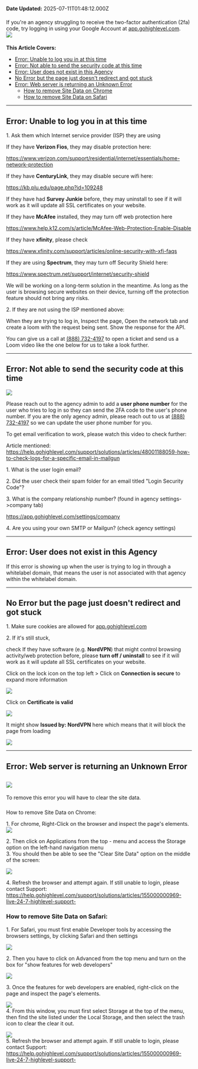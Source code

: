 **Date Updated:** 2025-07-11T01:48:12.000Z

#### 

If you're an agency struggling to receive the two-factor authentication (2fa) code, try logging in using your Google Account at [app.gohighlevel.com](//app.gohighlevel.com).  
![](https://s3.amazonaws.com/cdn.freshdesk.com/data/helpdesk/attachments/production/48293030587/original/QzSePcEb_f0it3b2HgnTqQYoNk3wW5gh0Q.gif?1681742080)

####   

**This Article Covers:**

  
* [Error: Unable to log you in at this time](#Error%3A-Unable-to-log-you-in-at-this-time)
* [Error: Not able to send the security code at this time](#Error%3A-Not-able-to-send-the-security-code-at-this-time)
* [Error: User does not exist in this Agency](#Error%3A-User-does-not-exist-in-this-Agency)
* [No Error but the page just doesn't redirect and got stuck](#No-Error-but-the-page-just-doesn't-redirect-and-got-stuck)
* [Error: Web server is returning an Unknown Error](#Error%3A-Web-server-is-returning-an-Unknown-Error)  
   * [How to remove Site Data on Chrome](#How-to-remove-Site-Data-on-Chrome:1.-For-chrome,-Right-Click-on-the-browser-and-inspect-the-page's-elements.%C2%A0)  
   * [How to remove Site Data on Safari](#How-to-remove-Site-Data-on-Safari%3A)

---

## **Error: Unable to log you in at this time**

  
1\. Ask them which Internet service provider (ISP) they are using

  
If they have **Verizon Fios**, they may disable protection here:

[](https://www.verizon.com/.../essen.../home-network-protection)[](https://www.verizon.com/support/residential/internet/essentials/home-network-protection)<https://www.verizon.com/support/residential/internet/essentials/home-network-protection>

  
If they have **CenturyLink**, they may disable secure wifi here: 

<https://kb.plu.edu/page.php?id=109248>

  
If they have had **Survey Junkie** before, they may uninstall to see if it will work as it will update all SSL certificates on your website.

  
If they have **McAfee** installed, they may turn off web protection here

<https://www.help.k12.com/s/article/McAfee-Web-Protection-Enable-Disable>

  
If they have **xfinity**, please check

<https://www.xfinity.com/support/articles/online-security-with-xfi-faqs>

  
If they are using **Spectrum**, they may turn off Security Shield here:

<https://www.spectrum.net/support/internet/security-shield>

  
We will be working on a long-term solution in the meantime. As long as the user is browsing secure websites on their device, turning off the protection feature should not bring any risks.
  
  
2\. If they are not using the ISP mentioned above:

  
When they are trying to log in, Inspect the page, Open the network tab and create a loom with the request being sent. Show the response for the API.

  
You can give us a call at [(888) 732-4197](tel:+18887324197) to open a ticket and send us a Loom video like the one below for us to take a look further.
  
  
---

## **Error: Not able to send the security code at this time**

![](https://s3.amazonaws.com/cdn.freshdesk.com/data/helpdesk/attachments/production/48208336001/original/hd-njyZxcCzRRNN6-YVAEahHCLRPy52sUQ.png?1648508301)
  
  
Please reach out to the agency admin to add a **user phone number** for the user who tries to log in so they can send the 2FA code to the user's phone number. If you are the only agency admin, please reach out to us at [(888) 732-4197](tel:+18887324197) so we can update the user phone number for you.
  
  
To get email verification to work, please watch this video to check further:  
  
  
Article mentioned:  
<https://help.gohighlevel.com/support/solutions/articles/48001188059-how-to-check-logs-for-a-specific-email-in-mailgun>
  
  
1\. What is the user login email?

  
2\. Did the user check their spam folder for an email titled "Login Security Code"? 

  
3\. What is the company relationship number? (found in agency settings->company tab)

<https://app.gohighlevel.com/settings/company>

  
4\. Are you using your own SMTP or Mailgun? (check agency settings)

---

## **Error: User does not exist in this Agency**

If this error is showing up when the user is trying to log in through a whitelabel domain, that means the user is not associated with that agency within the whitelabel domain.

  
---

## **No Error but the page just doesn't redirect and got stuck**

  
1\. Make sure cookies are allowed for [app.gohighlevel.com](//app.gohighlevel.com)

  
2\. If it's still stuck, 

check If they have software (e.g. **NordVPN**) that might control browsing activity/web protection before, please **turn off / uninstall** to see if it will work as it will update all SSL certificates on your website.

  
Click on the lock icon on the top left > Click on **Connection is secure** to expand more information

  
![](https://s3.amazonaws.com/cdn.freshdesk.com/data/helpdesk/attachments/production/48214923808/original/-cxhH_s5-wD5i533clkajJDXXS-nWRfEJQ.png?1649784344)
  
  
Click on **Certificate is valid**

![](https://s3.amazonaws.com/cdn.freshdesk.com/data/helpdesk/attachments/production/48214923894/original/Ie7DvglOBiQVnPX-4v84FPweKZMWaG33Rw.png?1649784361)
  
  
It might show **Issued by: NordVPN** here which means that it will block the page from loading

  
[![](https://s3.amazonaws.com/cdn.freshdesk.com/data/helpdesk/attachments/production/48243261263/original/iaR5OJAROGTw8h558Xa35v-A-F_51NqqKA.png?1659647486)](https://s3.amazonaws.com/cdn.freshdesk.com/data/helpdesk/attachments/production/48214924256/original/KrSfiqBXakxpAqeRFjXGNwbDJGBtmp5Kyg.png?1649784415)
  
  
---

## **Error: Web server is returning an Unknown Error**

## ![](https://s3.amazonaws.com/cdn.freshdesk.com/data/helpdesk/attachments/production/155022406517/original/CPkUVWpbRCE5CQKFm4BCm9BLdKkw0VV7UQ.png?1709769021)

  
To remove this error you will have to clear the site data.

###   
How to remove Site Data on Chrome:  
  
1\. For chrome, Right-Click on the browser and inspect the page's elements.  
![](https://s3.amazonaws.com/cdn.freshdesk.com/data/helpdesk/attachments/production/155022406701/original/AV0Fvm6rnoOYjuzJ5KTu0PmBf9A60QhTaA.png?1709769573) 

2\. Then click on Applications from the top - menu and access the Storage option on the left-hand navigation menu  
3\. You should then be able to see the "Clear Site Data" option on the middle of the screen:

![](https://s3.amazonaws.com/cdn.freshdesk.com/data/helpdesk/attachments/production/155022406765/original/dVbD6_BoWBFbPRBvNHEZb8UEqddug13kOA.png?1709769796)

4\. Refresh the browser and attempt again. If still unable to login, please contact Support: <https://help.gohighlevel.com/support/solutions/articles/155000000969-live-24-7-highlevel-support->  
  
### How to remove Site Data on Safari:

  
1\. For Safari, you must first enable Developer tools by accessing the browsers settings, by clicking Safari and then settings  
  
![](https://s3.amazonaws.com/cdn.freshdesk.com/data/helpdesk/attachments/production/155022407042/original/1OSg0GE1md89bgWQXUwH_xZ_PDlZ219rGA.png?1709770518)

  
2\. Then you have to click on Advanced from the top menu and turn on the box for "show features for web developers" 

  
![](https://s3.amazonaws.com/cdn.freshdesk.com/data/helpdesk/attachments/production/155022407093/original/HXh6bsHxuIta5cRAhMo2M8bK-D2oOsqkhA.png?1709770665)

  
3\. Once the features for web developers are enabled, right-click on the page and inspect the page's elements.  
  
![](https://s3.amazonaws.com/cdn.freshdesk.com/data/helpdesk/attachments/production/155022407103/original/U7On6mcbyLggi0jhoGTdO0wNAPQTUq-AOg.png?1709770736)  
4\. From this window, you must first select Storage at the top of the menu, then find the site listed under the Local Storage, and then select the trash icon to clear the clear it out.  
  
![](https://s3.amazonaws.com/cdn.freshdesk.com/data/helpdesk/attachments/production/155022407114/original/0vJPTlj6kLu2t92xPgEfgThlhYixP8FEqg.png?1709770754)  
5\. Refresh the browser and attempt again. If still unable to login, please contact Support: <https://help.gohighlevel.com/support/solutions/articles/155000000969-live-24-7-highlevel-support->